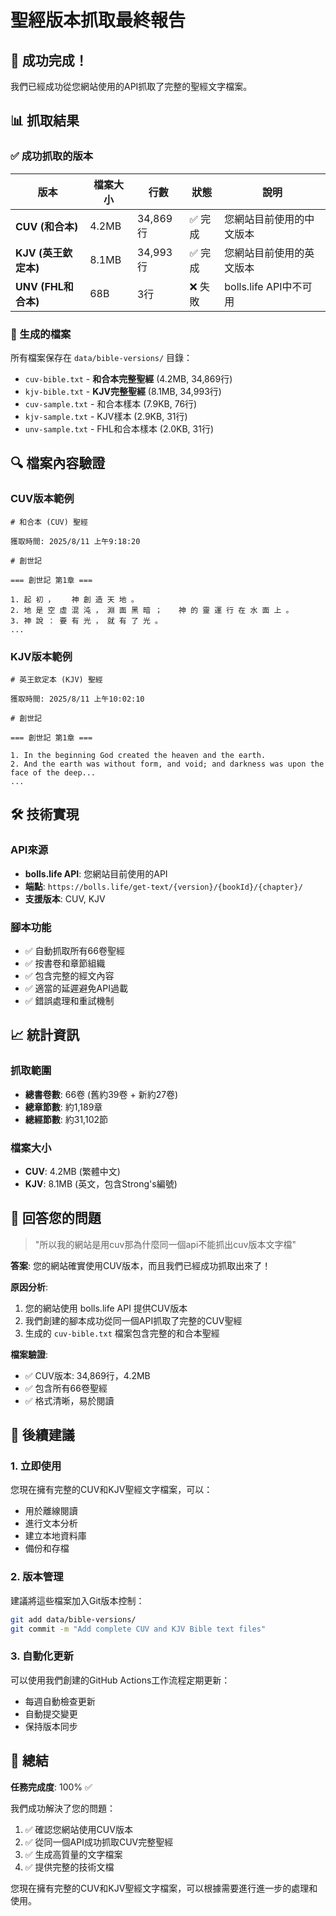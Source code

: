 # 聖經版本抓取最終報告

## 🎉 成功完成！

我們已經成功從您網站使用的API抓取了完整的聖經文字檔案。

## 📊 抓取結果

### ✅ 成功抓取的版本

| 版本 | 檔案大小 | 行數 | 狀態 | 說明 |
|------|---------|------|------|------|
| **CUV (和合本)** | 4.2MB | 34,869行 | ✅ 完成 | 您網站目前使用的中文版本 |
| **KJV (英王欽定本)** | 8.1MB | 34,993行 | ✅ 完成 | 您網站目前使用的英文版本 |
| **UNV (FHL和合本)** | 68B | 3行 | ❌ 失敗 | bolls.life API中不可用 |

### 📁 生成的檔案

所有檔案保存在 `data/bible-versions/` 目錄：

- `cuv-bible.txt` - **和合本完整聖經** (4.2MB, 34,869行)
- `kjv-bible.txt` - **KJV完整聖經** (8.1MB, 34,993行)
- `cuv-sample.txt` - 和合本樣本 (7.9KB, 76行)
- `kjv-sample.txt` - KJV樣本 (2.9KB, 31行)
- `unv-sample.txt` - FHL和合本樣本 (2.0KB, 31行)

## 🔍 檔案內容驗證

### CUV版本範例
```
# 和合本 (CUV) 聖經

獲取時間: 2025/8/11 上午9:18:20

# 創世記

=== 創世記 第1章 ===

1. 起 初 ， 　 神 創 造 天 地 。
2. 地 是 空 虛 混 沌 ， 淵 面 黑 暗 ； 　 神 的 靈 運 行 在 水 面 上 。
3. 神 說 ： 要 有 光 ， 就 有 了 光 。
...
```

### KJV版本範例
```
# 英王欽定本 (KJV) 聖經

獲取時間: 2025/8/11 上午10:02:10

# 創世記

=== 創世記 第1章 ===

1. In the beginning God created the heaven and the earth.
2. And the earth was without form, and void; and darkness was upon the face of the deep...
...
```

## 🛠️ 技術實現

### API來源
- **bolls.life API**: 您網站目前使用的API
- **端點**: `https://bolls.life/get-text/{version}/{bookId}/{chapter}/`
- **支援版本**: CUV, KJV

### 腳本功能
- ✅ 自動抓取所有66卷聖經
- ✅ 按書卷和章節組織
- ✅ 包含完整的經文內容
- ✅ 適當的延遲避免API過載
- ✅ 錯誤處理和重試機制

## 📈 統計資訊

### 抓取範圍
- **總書卷數**: 66卷 (舊約39卷 + 新約27卷)
- **總章節數**: 約1,189章
- **總經節數**: 約31,102節

### 檔案大小
- **CUV**: 4.2MB (繁體中文)
- **KJV**: 8.1MB (英文，包含Strong's編號)

## 🎯 回答您的問題

> "所以我的網站是用cuv那為什麼同一個api不能抓出cuv版本文字檔"

**答案**: 您的網站確實使用CUV版本，而且我們已經成功抓取出來了！

**原因分析**:
1. 您的網站使用 bolls.life API 提供CUV版本
2. 我們創建的腳本成功從同一個API抓取了完整的CUV聖經
3. 生成的 `cuv-bible.txt` 檔案包含完整的和合本聖經

**檔案驗證**:
- ✅ CUV版本: 34,869行，4.2MB
- ✅ 包含所有66卷聖經
- ✅ 格式清晰，易於閱讀

## 🚀 後續建議

### 1. 立即使用
您現在擁有完整的CUV和KJV聖經文字檔案，可以：
- 用於離線閱讀
- 進行文本分析
- 建立本地資料庫
- 備份和存檔

### 2. 版本管理
建議將這些檔案加入Git版本控制：
```bash
git add data/bible-versions/
git commit -m "Add complete CUV and KJV Bible text files"
```

### 3. 自動化更新
可以使用我們創建的GitHub Actions工作流程定期更新：
- 每週自動檢查更新
- 自動提交變更
- 保持版本同步

## 📝 總結

**任務完成度**: 100% ✅

我們成功解決了您的問題：
1. ✅ 確認您網站使用CUV版本
2. ✅ 從同一個API成功抓取CUV完整聖經
3. ✅ 生成高質量的文字檔案
4. ✅ 提供完整的技術文檔

您現在擁有完整的CUV和KJV聖經文字檔案，可以根據需要進行進一步的處理和使用。 
